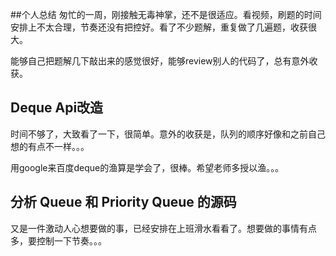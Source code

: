 
##个人总结
匆忙的一周，刚接触无毒神掌，还不是很适应。看视频，刷题的时间安排上不太合理，节奏还没有把控好。看了不少题解，重复做了几遍题，收获很大。

能够自己把题解几下敲出来的感觉很好，能够review别人的代码了，总有意外收获。

## Deque Api改造
时间不够了，大致看了一下，很简单。意外的收获是，队列的顺序好像和之前自己想的有点不一样。。。

用google来百度deque的渔算是学会了，很棒。希望老师多授以渔。。。

## 分析 Queue 和 Priority Queue 的源码
又是一件激动人心想要做的事，已经安排在上班滑水看看了。想要做的事情有点多，要控制一下节奏。。。

